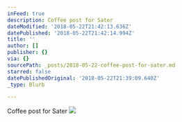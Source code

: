 ```yaml
---
inFeed: true
description: Coffee post for Sater
dateModified: '2018-05-22T21:42:13.636Z'
datePublished: '2018-05-22T21:42:14.994Z'
title: ''
author: []
publisher: {}
via: {}
sourcePath: _posts/2018-05-22-coffee-post-for-sater.md
starred: false
datePublishedOriginal: '2018-05-22T21:39:09.640Z'
_type: Blurb

---
```

Coffee post for Sater
![](https://the-grid-user-content.s3-us-west-2.amazonaws.com/11d07bd7-3d0a-468f-8637-532fa4c61d17.jpg)